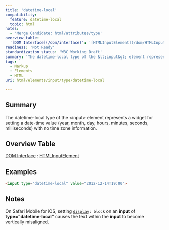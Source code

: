 ```yaml
---
title: 'datetime-local'
compatibility:
  feature: datetime-local
  topic: html
notes:
  - 'Merge Candidate: html/attributes/type'
overview_table:
  '[DOM Interface](/dom/interface)': '[HTMLInputElement](/dom/HTMLInputElement)'
readiness: 'Not Ready'
standardization_status: 'W3C Working Draft'
summary: 'The datetime-local type of the &lt;input&gt; element represents a widget for setting a date-time value (year, month, day, hours, minutes, seconds, milliseconds) with no time zone information.'
tags:
  - Markup
  - Elements
  - HTML
uri: html/elements/input/type/datetime-local

---
```

## Summary

The datetime-local type of the &lt;input&gt; element represents a widget for setting a date-time value (year, month, day, hours, minutes, seconds, milliseconds) with no time zone information.

## Overview Table

[DOM Interface](/dom/interface)
:   [HTMLInputElement](/dom/HTMLInputElement)

## Examples

``` html
<input type="datetime-local" value="2012-12-14T19:00">
```

## Notes

On Safari Mobile for iOS, setting [`display`](/css/properties/display)`: block` on an **input** of **type="datetime-local"** causes the text within the **input** to become vertically misaligned.
